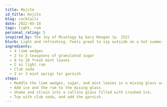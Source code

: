 ```yaml
---
title: Mojito
id_title: mojito
blog: cocktails
date: 2022-05-18
tags: light, rum
personal_rating: 5
inspired_by: The Joy of Mixology by Gary Reagan (p. 252)
blurb: Light and refreshing. Feels great to sip outside on a hot summer day.
ingredients:
  - 4 lime wedges
  - 2 to 3 teaspoons of granulated sugar
  - 8 to 10 fresh mint leaves
  - 2 oz light rum
  - Club soda
  - 2 or 3 mint sprigs for garnish
steps:
  - Muddle the lime wedges, sugar, and mint leaves in a mixing glass until the sugar is completely dissolved, all the juice is extracted from the limes, and the mint is thoroughly integrated into the juice.
  - Add ice and the rum to the mixing glass
  - Shake and strain into a collins glass filled with crushed ice.
  - Top with club soda, and add the garnish.
---
```

